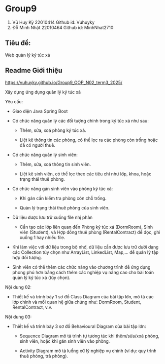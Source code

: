 # Group9
1. Vũ Huy Kỳ 22010414 Github id: Vuhuyky
2. Đỗ Minh Nhật 22010464 Github id: MinhNhat2710

## Tiêu đề:
Web quản lý ký túc xá

## Readme Giới thiệu
https://vuhuyky.github.io/Group9_OOP_N02_term3_2025/

Xây dựng ứng dụng quản lý ký túc xá

Yêu cầu:

- Giao diện Java Spring Boot 

- Có chức năng quản lý các đối tượng chính trong ký túc xá như sau:

    + Thêm, sửa, xoá phòng ký túc xá.

    + Liệt kê thông tin các phòng, có thể lọc ra các phòng còn trống hoặc đã có người thuê.

- Có chức năng quản lý sinh viên:

    + Thêm, sửa, xoá thông tin sinh viên.

    + Liệt kê sinh viên, có thể lọc theo các tiêu chí như lớp, khoa, hoặc trạng thái thuê phòng.

- Có chức năng gán sinh viên vào phòng ký túc xá:

    + Khi gán cần kiểm tra phòng còn chỗ trống.

    + Quản lý trạng thái thuê phòng của sinh viên.

- Dữ liệu được lưu trữ xuống file nhị phân

    + Cần tạo các lớp liên quan đến Phòng ký túc xá (DormRoom), Sinh viên (Student), và Hợp đồng thuê phòng (RentalContract) để đọc, ghi xuống 1 hay nhiều file.

- Khi làm việc với dữ liệu trong bộ nhớ, dữ liệu cần được lưu trữ dưới dạng các Collection tùy chọn như ArrayList, LinkedList, Map,... để quản lý tập hợp đối tượng.

- Sinh viên có thể thêm các chức năng vào chương trình để ứng dụng phong phú hơn bằng cách thêm các nghiệp vụ nâng cao cho bài toán quản lý ký túc xá (tùy chọn).

Nội dung 02:

- Thiết kế và trình bày 1 sơ đồ Class Diagram của bài tập lớn, mô tả các lớp chính và mối quan hệ giữa chúng như: DormRoom, Student, RentalContract, v.v.

Nội dung 03:

- Thiết kế và trình bày 3 sơ đồ Behavioural Diagram của bài tập lớn:

    + Sequence Diagram mô tả trình tự tương tác khi thêm/sửa/xoá phòng, sinh viên, hoặc khi gán sinh viên vào phòng.

    + Activity Diagram mô tả luồng xử lý nghiệp vụ chính (ví dụ: quy trình thuê phòng, trả phòng).